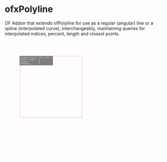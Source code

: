 # ofxPolyline
OF Addon that extends ofPolyline for use as a regular (angular) line or a spline (interpolated curve), interchangeably, maintaining queries for interpolated indices, percent, length and closest points.

![](demo.gif)